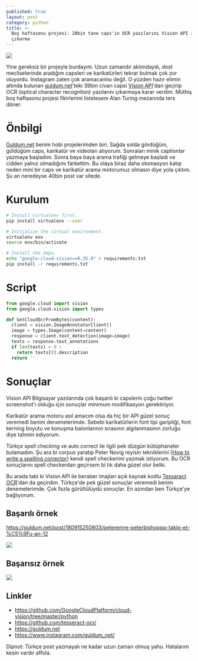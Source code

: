 ```yaml
---
published: true
layout: post
category: python
title: >-
  Boş haftasonu projesi: 20bin tane caps'in OCR yazılarını Vision API ile
  çıkarma
---
```

![](https://devdala.files.wordpress.com/2018/12/Screenshot-2018-12-22-at-11.31.57-PM.png)

Yine gereksiz bir projeyle burdayım. Uzun zamandır aklımdaydı, dost mecliselerinde aradığım capsleri ve karikatürleri tekrar bulmak çok zor oluyordu.
Instagram zaten çok aramacanlısı değil. O yüzden hazır elimin altında bulunan [guldum.net](https://guldum.net)'teki 39bin civarı capsi [Vision API](https://cloud.google.com/vision/)'dan geçirip OCR (optical character recogniton) yazılarını çıkarmaya karar verdim. Müthiş boş haftasonu projesi fikirlerimi listelesem Alan Turing mezarında ters döner.

# Önbilgi

[Guldum.net](https://guldum.net) benim hobi projelerimden biri. Sağda solda gördüğüm, güldüğüm caps, karikatür ve videoları atıyorum. Sonraları minik captionlar yazmaya başladım. Sonra baya baya arama trafiği gelmeye başladı ve cidden yalnız olmadığımı farkettim. Bu olaya biraz daha otomasyon katıp neden mini bir caps ve karikatür arama motorumuz olmasın diye yola çıktım. Şu an neredeyse 40bin post var sitede.

# Kurulum

```bash
# Install virtualenv first.
pip install virtualenv --user

# Initialize the virtual environment.
virtualenv env
source env/bin/activate

# Install the deps.
echo "google-cloud-vision==0.35.0" > requirements.txt
pip install -r requirements.txt
```

# Script

```python
from google.cloud import vision
from google.cloud.vision import types

def GetCloudOcrFromBytes(content):
  client = vision.ImageAnnotatorClient()
  image = types.Image(content=content)
  response = client.text_detection(image=image)
  texts = response.text_annotations
  if len(texts) > 0 :
    return texts[0].description
  return ''
```

# Sonuçlar

Vision API Bilgisayar yazılarında çok başarılı ki capslerin çoğu twitter screenshot'ı olduğu için sonuçlar minimum modifikasyon gerektiriyor.

Karikatür arama motoru asıl amacım olsa da hiç bir API güzel sonuç veremedi benim denemelerimde. Sebebi karikatürlerin font tipi garipliği, font kerning boyutu ve konuşma balonlarının sırasının algılanmasının zorluğu diye tahmin ediyorum.

Türkçe spell checking ve auto correct ile ilgili pek düzgün kütüphaneler bulamadım. Şu ara bi corpus yaratıp Peter Novig reyisin tekniklerini ([How to write a spelling corrector](https://norvig.com/spell-correct.html)) kendi spell checkerimi yazmak istiyorum. Bu OCR sonuçlarını spell checkerdan geçirsem bi tık daha güzel olur belki.

Bu arada tabi ki Vision API ile beraber imajları açık kaynak kodlu [Tessaract OCR](https://github.com/tesseract-ocr/)'dan da geçirdim. Türkçe'de pek güzel sonuçlar veremedi benim denemelerimde. Çok fazla gürültülüydü sonuçlar. En azından ben Türkçe'ye bağlıyorum.

## Başarılı örnek

https://guldum.net/post/180915250803/peteremre-peterbishoppp-takip-et-%C5%9Fu-an-12

![](https://devdala.files.wordpress.com/2018/12/Screenshot-2018-12-22-at-11.07.06-PM.png)

## Başarısız örnek

![](https://devdala.files.wordpress.com/2018/12/Screenshot-2018-12-22-at-11.09.10-PM.png)


## Linkler

* <https://github.com/GoogleCloudPlatform/cloud-vision/tree/master/python>
* <https://github.com/tesseract-ocr/>
* <https://guldum.net>
* <https://www.instagram.com/guldum_net/>

Dipnot: Türkçe post yazmayalı ne kadar uzun zaman olmuş yahu. Hatalarım kesin vardır affola.